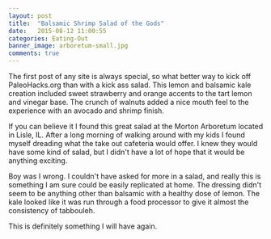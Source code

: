 ```yaml
---
layout: post
title:  "Balsamic Shrimp Salad of the Gods"
date:   2015-08-12 11:00:55
categories: Eating-Out
banner_image: arboretum-small.jpg
comments: true
---
```


The first post of any site is always special, so what better way to kick off PaleoHacks.org than with a kick ass salad.  This lemon and balsamic kale creation included sweet strawberry and orange accents to the tart lemon and vinegar base.  The crunch of walnuts added a nice mouth feel to the experience with an avocado and shrimp finish.

If you can believe it I found this great salad at the Morton Arboretum located in Lisle, IL.  After a long morning of walking around with my kids I found myself dreading what the take out cafeteria would offer.  I knew they would have some kind of salad, but I didn't have a lot of hope that it would be anything exciting.

Boy was I wrong.  I couldn't have asked for more in a salad, and really this is something I am sure could be easily replicated at home.  The dressing didn't seem to be anything other than balsamic with a healthy dose of lemon.  The kale looked like it was run through a food processor to give it almost the consistency of tabbouleh.

This is definitely something I will have again.
